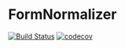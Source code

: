 # FormNormalizer

[![Build Status](https://travis-ci.org/vseinstrumentiru/FormNormalizer.svg?branch=master)](https://travis-ci.org/vseinstrumentiru/FormNormalizer)
[![codecov](https://codecov.io/gh/vseinstrumentiru/FormNormalizer/branch/master/graph/badge.svg)](https://codecov.io/gh/vseinstrumentiru/FormNormalizer)
